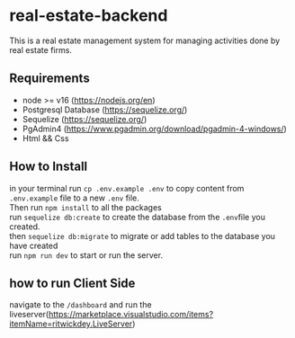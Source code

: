 # real-estate-backend

This is a real estate management system for managing activities done by real estate firms.

## Requirements

- node >= v16 (https://nodejs.org/en)
- Postgresql Database (https://sequelize.org/)
- Sequelize (https://sequelize.org/)
- PgAdmin4 (https://www.pgadmin.org/download/pgadmin-4-windows/)
- Html && Css

## How to Install

in your terminal run `cp .env.example .env` to copy content from `.env.example` file to a new `.env` file. <br>
Then run `npm install` to all the packages <br>
run `sequelize db:create` to create the database from the `.env`file you created. <br>
then `sequelize db:migrate` to migrate or add tables to the database you have created <br>
run `npm run dev` to start or run the server.

## how to run Client Side

navigate to the `/dashboard` and run the liveserver(https://marketplace.visualstudio.com/items?itemName=ritwickdey.LiveServer)
